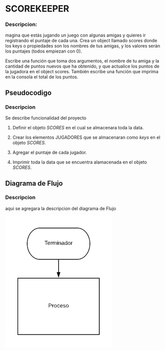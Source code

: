 # SCOREKEEPER

### Descripcion:
magina que estás jugando un juego con algunas amigas y quieres ir registrando el puntaje de cada una. Crea un object llamado scores donde los keys o propiedades son los nombres de tus amigas, y los valores serán los puntajes (todos empiezan con 0).

Escribe una función que toma dos argumentos, el nombre de tu amiga y la cantidad de puntos nuevos que ha obtenido, y que actualice los puntos de la jugadora en el object scores. También escribe una función que imprima en la consola el total de los puntos.

## Pseudocodigo
### Descripcion
Se describe funcionalidad del proyecto

1. Definir el objeto *SCORES* en el cual se almacenara toda la data.

2. Crear los elementos JUGADORES que se almacenaran como *keys* en el objeto *SCORES*.

3. Agregar el puntaje de cada jugador.

4. Imprimir toda la data que se encuentra alamacenada en el objeto *SCORES*.


## Diagrama de Flujo
### Descripcion
aqui se agregara la descripcion del diagrama de Flujo

![diagrama de flujo del problema](assets/img/diagrama-flujo.png)
